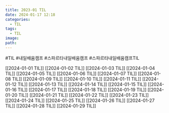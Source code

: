 ```yaml
---
title: 2023-01 TIL
date: 2024-01-17 12:18
categories:
  - TIL
tags:
  - TIL
image: 
path:
---
```

#TIL #내일배움캠프 #스파르타내일배움캠프 #스파르타내일배움캠프TIL 

[[2024-01-01 TIL]]
[[2024-01-02 TIL]]
[[2024-01-03 TIL]]
[[2024-01-04 TIL]]
[[2024-01-05 TIL]]
[[2024-01-06 TIL]]
[[2024-01-07 TIL]]
[[2024-01-08 TIL]]
[[2024-01-09 TIL]]
[[2024-01-10 TIL]]
[[2024-01-11 TIL]]
[[2024-01-12 TIL]]
[[2024-01-13 TIL]]
[[2024-01-14 TIL]]
[[2024-01-15 TIL]]
[[2024-01-16 TIL]]
[[2024-01-17 TIL]]
[[2024-01-18 TIL]]
[[2024-01-19 TIL]]
[[2024-01-20 TIL]]
[[2024-01-21 TIL]]
[[2024-01-22 TIL]]
[[2024-01-23 TIL]]
[[2024-01-24 TIL]]
[[2024-01-25 TIL]]
[[2024-01-26 TIL]]
[[2024-01-27 TIL]]
[[2024-01-28 TIL]]
[[2024-01-29 TIL]]
